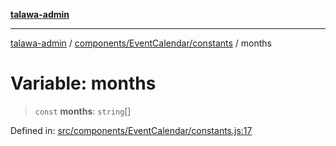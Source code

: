 [**talawa-admin**](../../../../README.md)

***

[talawa-admin](../../../../README.md) / [components/EventCalendar/constants](../README.md) / months

# Variable: months

> `const` **months**: `string`[]

Defined in: [src/components/EventCalendar/constants.js:17](https://github.com/gautam-divyanshu/talawa-admin/blob/2490b2ea9583ec972ca984b1d93932def1c9f92b/src/components/EventCalendar/constants.js#L17)

